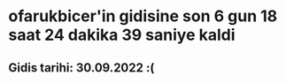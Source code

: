 # ofarukbicer'in gidisine son 6 gun 18 saat 24 dakika 39 saniye kaldi

## Gidis tarihi: 30.09.2022 :(
